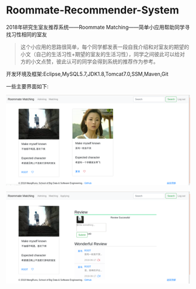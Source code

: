 # Roommate-Recommender-System
2018年研究生室友推荐系统——Roommate Matching——简单小应用帮助同学寻找习性相同的室友
>这个小应用的思路很简单，每个同学都发表一段自我介绍和对室友的期望的小文（自己的生活习性+期望的室友的生活习性），同学之间彼此可以给对方的小文点赞，彼此认可的同学会得到系统的推荐作为参考。

开发环境及框架:Eclipse,MySQL5.7,JDK1.8,Tomcat7.0,SSM,Maven,Git

一些主要界面如下:

![](https://raw.githubusercontent.com/wangruns/wangruns.github.io/master/images/project/Roommate-Recommender-System/home.png)

![](https://raw.githubusercontent.com/wangruns/wangruns.github.io/master/images/project/Roommate-Recommender-System/review.png)